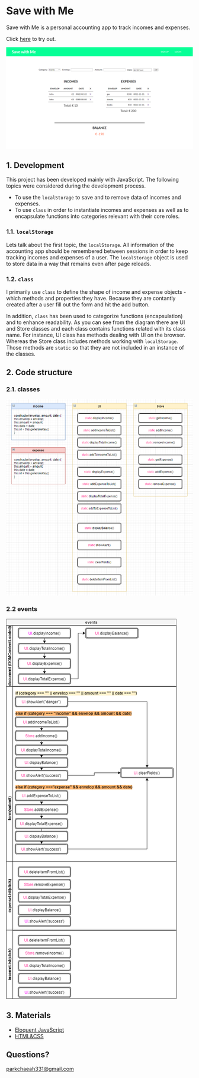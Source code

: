 # Save with Me

Save with Me is a personal accounting app to track incomes and expenses.

Click [here](https://chaeahpark.github.io/account-app/) to try out.

![save-with-me](./media/save-with-me.png)

## 1. Development

This project has been developed mainly with JavaScript. The following topics were considered during the development process.

- To use the `localStorage` to save and to remove data of incomes and expenses.
- To use `class` in order to instantiate incomes and expenses as well as to encapsulate functions into categories relevant with their core roles.

### 1.1. `localStorage`

Lets talk about the first topic, the `localStorage`. All information of the accounting app should be remembered between sessions in order to keep tracking incomes and expenses of a user. The `localStorage` object is used to store data in a way that remains even after page reloads.

### 1.2. `class`

I primarily use `class` to define the shape of income and expense objects - which methods and properties they have. Because they are contantly created after a user fill out the form and hit the add button.

In addition, `class` has been used to categorize functions (encapsulation) and to enhance readability. As you can see from the diagram there are UI and Store classes and each class contains functions related with its class name. For instance, UI class has methods dealing with UI on the browser. Whereas the Store class includes methods working with `localStorage`. Those methods are `static` so that they are not included in an instance of the classes.

## 2. Code structure

### 2.1. classes

![classes](./media/classes.png)

### 2.2 events

![events](./media/event.png)

## 3. Materials

- [Eloquent JavaScript](https://amzn.to/38mKvdl)
- [HTML&CSS](https://amzn.to/2UHC6gN)

## Questions?

parkchaeah331@gmail.com
